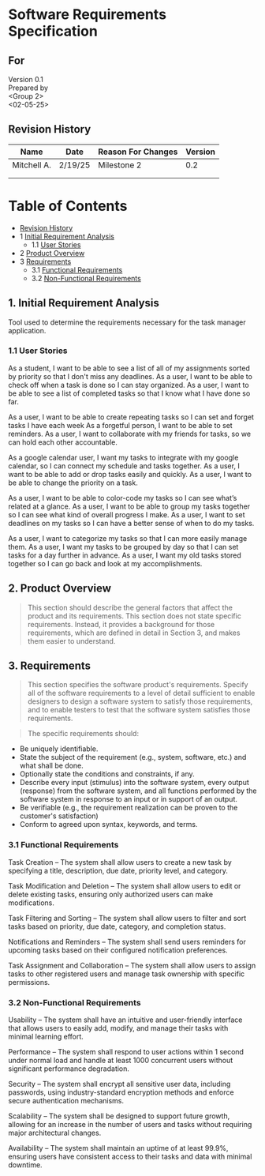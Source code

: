 # Software Requirements Specification
## For <Task Manger>

Version 0.1  
Prepared by <Carson Grant>  
<Group 2>  
<02-05-25>  

## Revision History
| Name | Date    | Reason For Changes  | Version   |
| ---- | ------- | ------------------- | --------- |
| Mitchell A. |  2/19/25  | Milestone 2|  0.2      |
|      |         |                     |           |
|      |         |                     |           |

Table of Contents
=================
* [Revision History](#revision-history)
* 1 [Initial Requirement Analysis](#1-initial-requirement-analysis)
  * 1.1 [User Stories](#11-user-stories)
* 2 [Product Overview](#2-product-overview)
* 3 [Requirements](#3-requirements)
  * 3.1 [Functional Requirements](#31-functional-requirements)
  * 3.2 [Non-Functional Requirements](#32-non-functional-requirements)

## 1. Initial Requirement Analysis
Tool used to determine the requirements necessary for the task manager application.

### 1.1 User Stories
As a student, I want to be able to see a list of all of my assignments sorted by priority so that I don't miss any deadlines.
As a user, I want to be able to check off when a task is done so I can stay organized.
As a user, I want to be able to see a list of completed tasks so that I know what I have done so far.

As a user, I want to be able to create repeating tasks so I can set and forget tasks I have each week
As a forgetful person, I want to be able to set reminders.
As a user, I want to collaborate with my friends for tasks, so we can hold each other accountable.

As a google calendar user, I want my tasks to integrate with my google calendar, so I can connect my schedule and tasks together.
As a user, I want to be able to add or drop tasks easily and quickly.
As a user, I want to be able to change the priority on a task.

As a user, I want to be able to color-code my tasks so I can see what’s related at a glance.
As a user, I want to be able to group my tasks together so I can see what kind of overall progress I make. 
As a user, I want to set deadlines on my tasks so I can have a better sense of when to do my tasks.

As a user, I want to categorize my tasks so that I can more easily manage them.
As a user, I want my tasks to be grouped by day so that I can set tasks for a day further in advance.
As a user, I want my old tasks stored together so I can go back and look at my accomplishments.

## 2. Product Overview
> This section should describe the general factors that affect the product and its requirements. This section does not state specific requirements. Instead, it provides a background for those requirements, which are defined in detail in Section 3, and makes them easier to understand.

## 3. Requirements
> This section specifies the software product's requirements. Specify all of the software requirements to a level of detail sufficient to enable designers to design a software system to satisfy those requirements, and to enable testers to test that the software system satisfies those requirements.

> The specific requirements should:
* Be uniquely identifiable.
* State the subject of the requirement (e.g., system, software, etc.) and what shall be done.
* Optionally state the conditions and constraints, if any.
* Describe every input (stimulus) into the software system, every output (response) from the software system, and all functions performed by the software system in response to an input or in support of an output.
* Be verifiable (e.g., the requirement realization can be proven to the customer's satisfaction)
* Conform to agreed upon syntax, keywords, and terms.

### 3.1 Functional Requirements
 Task Creation – The system shall allow users to create a new task by specifying a title, description, due date, priority level, and category.
 
 Task Modification and Deletion – The system shall allow users to edit or delete existing tasks, ensuring only authorized users can make       
  modifications.
  
 Task Filtering and Sorting – The system shall allow users to filter and sort tasks based on priority, due date, category, and completion status.
 
 Notifications and Reminders – The system shall send users reminders for upcoming tasks based on their configured notification preferences.
 
 Task Assignment and Collaboration – The system shall allow users to assign tasks to other registered users and manage task ownership with specific    permissions.

### 3.2 Non-Functional Requirements 
 Usability – The system shall have an intuitive and user-friendly interface that allows users to easily add, modify, and manage their tasks with    
  minimal learning effort.

 Performance – The system shall respond to user actions within 1 second under normal load and handle at least 1000 concurrent users without 
  significant performance degradation.

 Security – The system shall encrypt all sensitive user data, including passwords, using industry-standard encryption methods and enforce secure 
  authentication mechanisms.

 Scalability – The system shall be designed to support future growth, allowing for an increase in the number of users and tasks without requiring 
  major architectural changes.

 Availability – The system shall maintain an uptime of at least 99.9%, ensuring users have consistent access to their tasks and data with minimal 
  downtime.
